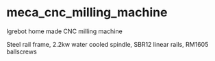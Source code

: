 # meca_cnc_milling_machine
Igrebot home made CNC milling machine

Steel rail frame, 2.2kw water cooled spindle, SBR12 linear rails, RM1605 ballscrews
